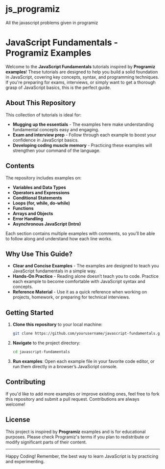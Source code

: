 # js_programiz
All the javascript problems given in programiz


# JavaScript Fundamentals - Programiz Examples

Welcome to the **JavaScript Fundamentals** tutorials inspired by **Programiz examples**! These tutorials are designed to help you build a solid foundation in JavaScript, covering key concepts, syntax, and programming techniques. If you're preparing for exams, interviews, or simply want to get a thorough grasp of JavaScript basics, this is the perfect guide.

## About This Repository

This collection of tutorials is ideal for:
- **Mugging up the essentials** - The examples here make understanding fundamental concepts easy and engaging.
- **Exam and interview prep** - Follow through each example to boost your confidence in JavaScript basics.
- **Developing coding muscle memory** - Practicing these examples will strengthen your command of the language.

## Contents

The repository includes examples on:
- **Variables and Data Types**
- **Operators and Expressions**
- **Conditional Statements**
- **Loops (for, while, do-while)**
- **Functions**
- **Arrays and Objects**
- **Error Handling**
- **Asynchronous JavaScript (Intro)**
  
Each section contains multiple examples with comments, so you’ll be able to follow along and understand how each line works.

## Why Use This Guide?

- **Clear and Concise Examples** - The examples are designed to teach you JavaScript fundamentals in a simple way.
- **Hands-On Practice** - Reading alone doesn’t teach you to code. Practice each example to become comfortable with JavaScript syntax and concepts.
- **Reference Material** - Use it as a quick reference when working on projects, homework, or preparing for technical interviews.

## Getting Started

1. **Clone this repository** to your local machine:
    ```bash
    git clone https://github.com/yourusername/javascript-fundamentals.git
    ```

2. **Navigate** to the project directory:
    ```bash
    cd javascript-fundamentals
    ```

3. **Run examples**: Open each example file in your favorite code editor, or run them directly in a browser’s JavaScript console.

## Contributing

If you'd like to add more examples or improve existing ones, feel free to fork this repository and submit a pull request. Contributions are always welcome!

## License

This project is inspired by **Programiz** examples and is for educational purposes. Please check Programiz's terms if you plan to redistribute or modify significant parts of their content.

---

Happy Coding! Remember, the best way to learn JavaScript is by practicing and experimenting.
